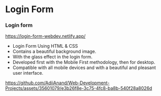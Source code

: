 # Login Form

### Login form 
https://login-form-webdev.netlify.app/

- Login Form Using HTML & CSS
- Contains a beautiful background image.
- With the glass effect in the login form.
- Developed first with the Mobile First methodology, then for desktop.
- Compatible with all mobile devices and with a beautiful and pleasant user interface.


https://github.com/AdiiAnand/Web-Development-Projects/assets/35601079/e3b26f8e-3c75-4fc8-ba8b-540f28a8026d
